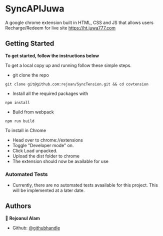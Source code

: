# SyncAPIJuwa

A google chrome extension built in HTML, CSS and JS that allows users Recharge/Redeem for live site https://ht.juwa777.com


## Getting Started

**To get started, follow the instructions below**

To get a local copy up and running follow these simple steps.

- git clone the repo

```
git clone git@github.com:rejoan/SyncTension.git && cd covtension
```

- Install all the required packages with

```
npm install
```

- Build from webpack

```
npm run build
```

To install in Chrome

- Head over to chrome://extensions
- Toggle "Developer mode" on.
- Click Load unpacked.
- Upload the dist folder to chrome
- The extension should now be available for use

### Automated Tests

- Currently, there are no automated tests avaailable for this project. This will be implemented at a later date.

## Authors

👤 **Rejoanul Alam**

- Github: [@githubhandle](https://github.com/rejoan)
